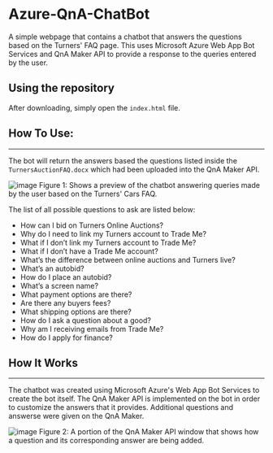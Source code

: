 # Azure-QnA-ChatBot
A simple webpage that contains a chatbot that answers the questions based on the Turners' FAQ page. This uses Microsoft Azure Web App Bot Services and QnA Maker API to provide a response to the queries entered by the user.

## Using the repository
After downloading, simply open the `index.html` file.

## How To Use:
-----------

The bot will return the answers based the questions listed inside the `TurnersAuctionFAQ.docx` which had been uploaded into the QnA Maker API.

![image](https://user-images.githubusercontent.com/53241776/137051800-6f548d31-7c0e-4cab-8f6e-43dbb811eab4.png)
Figure 1: Shows a preview of the chatbot answering queries made by the user based on the Turners' Cars FAQ.

The list of all possible questions to ask are listed below:

- How can I bid on Turners Online Auctions?
- Why do I need to link my Turners account to Trade Me?
- What if I don’t link my Turners account to Trade Me?
- What if I don’t have a Trade Me account?
- What’s the difference between online auctions and Turners live?
- What’s an autobid?
- How do I place an autobid?
- What’s a screen name?
- What payment options are there?
- Are there any buyers fees?
- What shipping options are there?
- How do I ask a question about a good?
- Why am I receiving emails from Trade Me?
- How do I apply for finance?

## How It Works
-----------
The chatbot was created using Microsoft Azure's Web App Bot Services to create the bot itself. The QnA Maker API is implemented on the bot in order to customize the answers that it provides. Additional questions and answerse were given on the QnA Maker.

![image](https://user-images.githubusercontent.com/53241776/137053462-9635e681-1981-4367-b70b-76c536690ffa.png)
Figure 2: A portion of the QnA Maker API window that shows how a question and its corresponding answer are being added.
